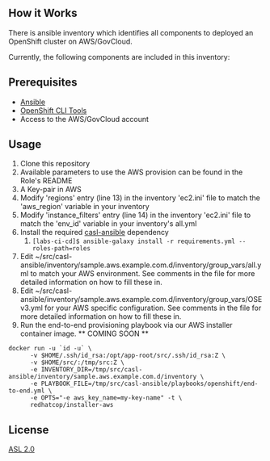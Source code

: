 ## How it Works

There is ansible inventory which identifies all components to deployed an OpenShift cluster on AWS/GovCloud.

Currently, the following components are included in this inventory:

## Prerequisites

* [Ansible](http://docs.ansible.com/ansible/latest/intro_installation.html)
* [OpenShift CLI Tools](https://docs.openshift.com/container-platform/3.6/cli_reference/get_started_cli.html)
* Access to the AWS/GovCloud account

## Usage 

1. Clone this repository
1. Available parameters to use the AWS provision can be found in the Role's README
1. A Key-pair in AWS
1. Modify 'regions' entry (line 13) in the inventory 'ec2.ini' file to match the 'aws_region' variable in your inventory
1. Modify 'instance_filters' entry (line 14) in the inventory 'ec2.ini' file to match the 'env_id' variable in your inventory's all.yml
1. Install the required [casl-ansible](https://github.com/redhat-cop/casl-ansible) dependency
    1. `[labs-ci-cd]$ ansible-galaxy install -r requirements.yml --roles-path=roles`
1. Edit ~/src/casl-ansible/inventory/sample.aws.example.com.d/inventory/group_vars/all.yml to match your AWS environment. See comments in the file for more detailed information on how to fill these in.
1. Edit ~/src/casl-ansible/inventory/sample.aws.example.com.d/inventory/group_vars/OSEv3.yml for your AWS specific configuration. See comments in the file for more detailed information on how to fill these in.
1. Run the end-to-end provisioning playbook via our AWS installer container image. ** COMING SOON **
```
docker run -u `id -u` \
      -v $HOME/.ssh/id_rsa:/opt/app-root/src/.ssh/id_rsa:Z \
      -v $HOME/src/:/tmp/src:Z \
      -e INVENTORY_DIR=/tmp/src/casl-ansible/inventory/sample.aws.example.com.d/inventory \
      -e PLAYBOOK_FILE=/tmp/src/casl-ansible/playbooks/openshift/end-to-end.yml \
      -e OPTS="-e aws_key_name=my-key-name" -t \
      redhatcop/installer-aws
```

## License
[ASL 2.0](LICENSE)
